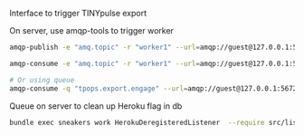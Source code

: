 Interface to trigger TINYpulse export

On server, use amqp-tools to trigger worker
```bash
amqp-publish -e "amq.topic" -r "worker1" --url=amqp://guest@127.0.0.1:5672 -p -b "this is a test message 3"

amqp-consume -e "amq.topic" -r "worker1" --url=amqp://guest@127.0.0.1:5672 ~/onmessage.sh

# Or using queue
amqp-consume -q "tpops.export.engage" --url=amqp://guest@127.0.0.1:5672 ~/onmessage.sh
```

Queue on server to clean up Heroku flag in db

```bash
bundle exec sneakers work HerokuDeregisteredListener  --require src/listeners/all.rb
```
